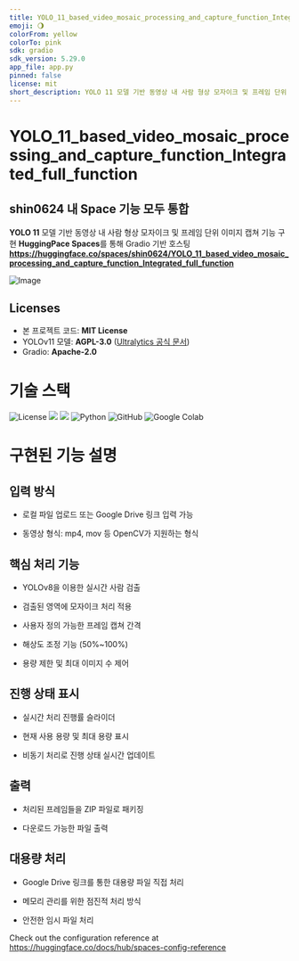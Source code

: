 ```yaml
---
title: YOLO_11_based_video_mosaic_processing_and_capture_function_Integrated_full_function
emoji: 🌖
colorFrom: yellow
colorTo: pink
sdk: gradio
sdk_version: 5.29.0
app_file: app.py
pinned: false
license: mit
short_description: YOLO 11 모델 기반 동영상 내 사람 형상 모자이크 및 프레임 단위 이미지 캡쳐 기능 구현
---
```

# YOLO_11_based_video_mosaic_processing_and_capture_function_Integrated_full_function
## shin0624 내 Space 기능 모두 통합
**YOLO 11** 모델 기반 동영상 내 사람 형상 모자이크 및 프레임 단위 이미지 캡쳐 기능 구현
**HuggingPace Spaces**를 통해 Gradio 기반 호스팅
**https://huggingface.co/spaces/shin0624/YOLO_11_based_video_mosaic_processing_and_capture_function_Integrated_full_function**

![Image](https://github.com/user-attachments/assets/97815101-59bb-477f-81b7-be13ee8706fe)

## Licenses
- 본 프로젝트 코드: **MIT License**
- YOLOv11 모델: **AGPL-3.0** ([Ultralytics 공식 문서](https://ultralytics.com/license))
- Gradio: **Apache-2.0**

# 기술 스택
![License](https://img.shields.io/badge/License-MIT%2FAGPL--3.0-blue)
<img src="https://img.shields.io/badge/huggingface-FFD21E?style=for-the-badge&logo=huggingface&logoColor=white">
<img src="https://img.shields.io/badge/yolo11-111F68?style=for-the-badge&logo=yolo&logoColor=white">
![Python](https://img.shields.io/badge/python-3670A0?style=for-the-badge&logo=python&logoColor=ffdd54)
![GitHub](https://img.shields.io/badge/github-%23121011.svg?style=for-the-badge&logo=github&logoColor=white)
![Google Colab](https://img.shields.io/badge/Google%20Colab-%23F9A825.svg?style=for-the-badge&logo=googlecolab&logoColor=white)

# 구현된 기능 설명

## 입력 방식

- 로컬 파일 업로드 또는 Google Drive 링크 입력 가능

- 동영상 형식: mp4, mov 등 OpenCV가 지원하는 형식

## 핵심 처리 기능

- YOLOv8을 이용한 실시간 사람 검출

- 검출된 영역에 모자이크 처리 적용

- 사용자 정의 가능한 프레임 캡쳐 간격

- 해상도 조정 기능 (50%~100%)

- 용량 제한 및 최대 이미지 수 제어

## 진행 상태 표시

- 실시간 처리 진행률 슬라이더

- 현재 사용 용량 및 최대 용량 표시

- 비동기 처리로 진행 상태 실시간 업데이트

## 출력

- 처리된 프레임들을 ZIP 파일로 패키징

- 다운로드 가능한 파일 출력

## 대용량 처리

- Google Drive 링크를 통한 대용량 파일 직접 처리

- 메모리 관리를 위한 점진적 처리 방식

- 안전한 임시 파일 처리


Check out the configuration reference at https://huggingface.co/docs/hub/spaces-config-reference
